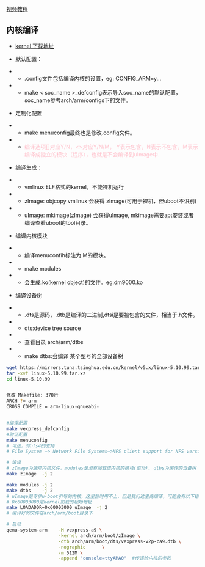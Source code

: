 [视频教程](https://www.bilibili.com/video/BV1PJ411m7fs/?spm_id_from=333.788.recommend_more_video.-1&vd_source=ba17c91d27a087001a89289fd2c2af49)

## 内核编译
- [kernel 下载地址](http://www.kernel.org)
- 默认配置：
- - .config文件包括编译内核的设置，eg: CONFIG_ARM=y...
- - make < soc_name >_defconfig表示导入soc_name的默认配置，soc_name参考arch/arm/configs下的文件。
- 定制化配置
- - make menuconfig最终也是修改.config文件。
- - <font color=pink>编译选项[]对应Y/N，<>对应Y/N/M， Y表示包含，N表示不包含，M表示编译成独立的模块（程序），也就是不会编译到uImage中.</font>
- 编译生成：
- - vmlinux:ELF格式的kernel，不能裸机运行
- - zImage: objcopy vmlinux  会获得 zImage(可用于裸机，但uboot不识别)
- - uImage: mkimage(zImage) 会获得uImage, mkimage需要apt安装或者编译查看uboot的tool目录。
- 编译内核模块
- - 编译menuconfih标注为 M的模块。
- - make modules
- - 会生成.ko(kernel object)的文件。eg:dm9000.ko

- 编译设备树
- - .dts是源码，.dtb是编译的二进制,dtsi是要被包含的文件，相当于.h文件。
- - dts:device tree source
- - 查看目录 arch/arm/dtbs
- - make dtbs:会编译 某个型号的全部设备树

```sh
wget https://mirrors.tuna.tsinghua.edu.cn/kernel/v5.x/linux-5.10.99.tar.xz
tar -xvf linux-5.10.99.tar.xz
cd linux-5.10.99


修改 Makefile: 370行
ARCH ?= arm
CROSS_COMPILE = arm-linux-gnueabi-


#编译配置
make vexpress_defconfig
#验证配置
make menuconfig
# 可选，对nfs4的支持
# File System —> Network File Systems—>NFS client support for NFS version 4

# 编译
# zImage为通用内核文件，modules是没有加载进内核的模块(驱动), dtbs为编译的设备树
make zImage  -j 2

make modules -j 2
make dtbs    -j 2
# uImage是专供u-boot引导的内核，这里暂时用不上，但是我们这里先编译，可能会有以下错误
# 0x60003000是kernel加载的起始地址
make LOADADDR=0x60003000 uImage  -j 2
# 编译好的文件在arch/arm/boot目录下

# 启动
qemu-system-arm    -M vexpress-a9 \
                   -kernel arch/arm/boot/zImage \
                   -dtb arch/arm/boot/dts/vexpress-v2p-ca9.dtb \
                   -nographic      \
                   -m 512M \
                   -append "console=ttyAMA0"  #传递给内核的参数
```